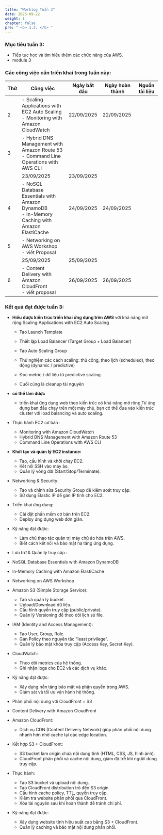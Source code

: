 ```yaml
---
title: "Worklog Tuần 3"
date: 2025-09-22
weight: 1
chapter: false
pre: " <b> 1.3. </b> "
---
```




### Mục tiêu tuần 3:

* Tiếp tục học và tìm hiểu thêm các chức năng của AWS.
* module 3 

### Các công việc cần triển khai trong tuần này:
| Thứ | Công việc                                                                                                                                                                                   | Ngày bắt đầu | Ngày hoàn thành | Nguồn tài liệu                            |
| --- | ------------------------------------------------------------------------------------------------------------------------------------------------------------------------------------------- | ------------ | --------------- | ----------------------------------------- |
| 2   | - Scaling Applications with EC2 Auto Scaling <br> - Monitoring with Amazon CloudWatch                                                                                 | 22/09/2025   | 22/09/2025      |
| 3   | - Hybrid DNS Management with Amazon Route 53 <br> - Command Line Operations with AWS CLI
                                            | 23/09/2025   | 23/09/2025      |  |
| 4   | - NoSQL Database Essentials with Amazon DynamoDB <br> - In-Memory Caching with Amazon ElastiCache                   | 24/09/2025   | 24/09/2025      |  |
| 5   | - Networking on AWS Workshop <br> - viết Proposal
     | 25/09/2025   | 25/09/2025      |  |
| 6   | -     Content Delivery with Amazon CloudFront <br> - viết proposal                                      | 26/09/2025   | 26/09/2025      |  |



### Kết quả đạt được tuần 3:
* **Hiểu được kiến trúc triển khai ứng dụng trên AWS** với khả năng mở rộng Scaling Applications with EC2 Auto Scaling
  * Tạo Launch Template

  * Thiết lập Load Balancer (Target Group + Load Balancer)

  * Tạo Auto Scaling Group

  * Thử nghiệm các cách scaling: thủ công, theo lịch (scheduled), theo động (dynamic / predictive)

  * Đọc metric / dữ liệu từ predictive scaling

  * Cuối cùng là cleanup tài nguyên 

* **có thể làm được**
  * triển khai ứng dụng web theo kiến trúc có khả năng mở rộng.Từ ứng dụng ban đầu chạy trên một máy chủ, bạn có thể đưa vào kiến trúc cluster với load balancing và auto scaling.


* Thực hành EC2 cơ bản :
  *  Monitoring with Amazon CloudWatch
  * Hybrid DNS Management with Amazon Route 53
  * Command Line Operations with AWS CLI

* **Khởi tạo và quản lý EC2 instance:**
  * Tạo, cấu hình và khởi chạy EC2.
  * Kết nối SSH vào máy ảo.
  * Quản lý vòng đời (Start/Stop/Terminate).
* Networking & Security:
  * Tạo và chỉnh sửa Security Group để kiểm soát truy cập.
  * Sử dụng Elastic IP để gán IP tĩnh cho EC2.
* Triển khai ứng dụng:
  * Cài đặt phần mềm cơ bản trên EC2.
  * Deploy ứng dụng web đơn giản.
* Kỹ năng đạt được:
  * Làm chủ thao tác quản trị máy chủ ảo hóa trên AWS.
  * Biết cách kết nối và bảo mật hạ tầng ứng dụng.
*  Lưu trữ & Quản lý truy cập :
  * NoSQL Database Essentials with Amazon DynamoDB
  * In-Memory Caching with Amazon ElastiCache
  * Networking on AWS Workshop
* Amazon S3 (Simple Storage Service):
  * Tạo và quản lý bucket.
  * Upload/Download dữ liệu.
  * Cấu hình quyền truy cập (public/private).
  * Quản lý Versioning để theo dõi lịch sử file.
* IAM (Identity and Access Management):
  * Tạo User, Group, Role.
  * Gán Policy theo nguyên tắc “least privilege”.
  * Quản lý bảo mật khóa truy cập (Access Key, Secret Key).
* CloudWatch:
  * Theo dõi metrics của hệ thống.
  * Ghi nhận logs cho EC2 và các dịch vụ khác.
* Kỹ năng đạt được:
  * Xây dựng nền tảng bảo mật và phân quyền trong AWS.
  * Giám sát và tối ưu vận hành hệ thống.


*  Phân phối nội dung với CloudFront + S3 
*  Content Delivery with Amazon CloudFront
* Amazon CloudFront:
  * Dịch vụ CDN (Content Delivery Network) giúp phân phối nội dung nhanh hơn nhờ cache tại các edge location.
* Kết hợp S3 + CloudFront:
  * S3 bucket làm origin chứa nội dung tĩnh (HTML, CSS, JS, hình ảnh).
  * CloudFront phân phối và cache nội dung, giảm độ trễ khi người dùng truy cập.
* Thực hành:
  * Tạo S3 bucket và upload nội dung.
  * Tạo CloudFront distribution trỏ đến S3 origin.
  * Cấu hình cache policy, TTL, quyền truy cập.
  * Kiểm tra website phân phối qua CloudFront.
  * Xóa tài nguyên sau khi hoàn thành để tránh chi phí.
* Kỹ năng đạt được:
  * Xây dựng website tĩnh hiệu suất cao bằng S3 + CloudFront.
  * Quản lý caching và bảo mật nội dung phân phối.

